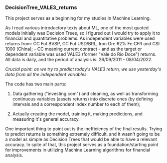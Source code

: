 ### DecisionTree_VALE3_returns

This project serves as a beginning for my studies in Machine Learning. 

As I read various introductory texts about ML, one of the most quoted models initially was Decision Trees, so I figured out I would try to apply it to financial and quantitative problems. As independent variables were used returns from: CC Fut BVSP, CC Fut USD/BRL, Iron Ore 62% Fe CFR and CSI 1000 (China); - CC meaning current contract - and as the target or dependent variable was used VALE3 (former "Vale do Rio Doce") returns. All data is daily, and the period of analysis is:  26/09/2011 - 08/04/2022.

*Crucial point: as we try to predict today's VALE3 return, we use yesterday's data from all the independent variables.*

The code has two main parts: 

1) Data gathering ("investing.com") and cleaning, as well as transforming continuous variables (assets returns) into discrete ones (by defining intervals and a correspondent index number to each of them); 


2) Actually creating the model, training it, making predictions, and measuring it's general accuracy. 

One important thing to point out is the inefficiency of the final results. Trying to predict returns is something extremely difficult, and it wasn't going to be a model as simple as Decision Trees that would be able to have a relevant accuracy. In spite of that, this project serves as a foundation/starting point for improvements in utilizing Machine Learning algorithms for financial analysis.
